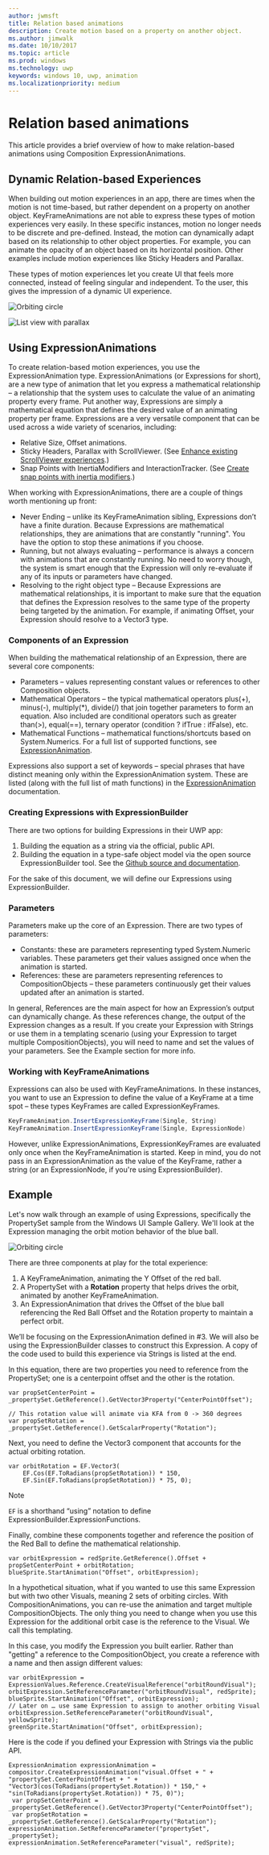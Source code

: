 ```yaml
---
author: jwmsft
title: Relation based animations
description: Create motion based on a property on another object.
ms.author: jimwalk
ms.date: 10/10/2017
ms.topic: article
ms.prod: windows
ms.technology: uwp
keywords: windows 10, uwp, animation
ms.localizationpriority: medium
---
```

# Relation based animations

This article provides a brief overview of how to make relation-based animations using Composition ExpressionAnimations.

## Dynamic Relation-based Experiences

When building out motion experiences in an app, there are times when the motion is not time-based, but rather dependent on a property on another object. KeyFrameAnimations are not able to express these types of motion experiences very easily. In these specific instances, motion no longer needs to be discrete and pre-defined. Instead, the motion can dynamically adapt based on its relationship to other object properties. For example, you can animate the opacity of an object based on its horizontal position. Other examples include motion experiences like Sticky Headers and Parallax.

These types of motion experiences let you create UI that feels more connected, instead of feeling singular and independent. To the user, this gives the impression of a dynamic UI experience.

![Orbiting circle](images/animation/orbit.gif)

![List view with parallax](images/animation/parallax.gif)

## Using ExpressionAnimations

To create relation-based motion experiences, you use the ExpressionAnimation type. ExpressionAnimations (or Expressions for short), are a new type of animation that let you express a mathematical relationship – a relationship that the system uses to calculate the value of an animating property every frame. Put another way, Expressions are simply a mathematical equation that defines the desired value of an animating property per frame. Expressions are a very versatile component that can be used across a wide variety of scenarios, including:

- Relative Size, Offset animations.
- Sticky Headers, Parallax with ScrollViewer. (See [Enhance existing ScrollViewer experiences](scroll-input-animations.md).)
- Snap Points with InertiaModifiers and InteractionTracker. (See [Create snap points with inertia modifiers](inertia-modifiers.md).)

When working with ExpressionAnimations, there are a couple of things worth mentioning up front:

- Never Ending – unlike its KeyFrameAnimation sibling, Expressions don’t have a finite duration. Because Expressions are mathematical relationships, they are animations that are constantly "running". You have the option to stop these animations if you choose.
- Running, but not always evaluating – performance is always a concern with animations that are constantly running. No need to worry though, the system is smart enough that the Expression will only re-evaluate if any of its inputs or parameters have changed.
- Resolving to the right object type – Because Expressions are mathematical relationships, it is important to make sure that the equation that defines the Expression resolves to the same type of the property being targeted by the animation. For example, if animating Offset, your Expression should resolve to a Vector3 type.

### Components of an Expression

When building the mathematical relationship of an Expression, there are several core components:

- Parameters – values representing constant values or references to other Composition objects.
- Mathematical Operators – the typical mathematical operators plus(+), minus(-), multiply(*), divide(/) that join together parameters to form an equation. Also included are conditional operators such as greater than(>), equal(==), ternary operator (condition ? ifTrue : ifFalse), etc.
- Mathematical Functions – mathematical functions/shortcuts based on System.Numerics. For a full list of supported functions, see [ExpressionAnimation](https://docs.microsoft.com/uwp/api/Windows.UI.Composition.ExpressionAnimation).

Expressions also support a set of keywords – special phrases that have distinct meaning only within the ExpressionAnimation system. These are listed (along with the full list of math functions) in the [ExpressionAnimation](https://docs.microsoft.com/uwp/api/Windows.UI.Composition.ExpressionAnimation) documentation.

### Creating Expressions with ExpressionBuilder

There are two options for building Expressions in their UWP app:

1. Building the equation as a string via the official, public API.
1. Building the equation in a type-safe object model via the open source ExpressionBuilder tool. See the [Github source and documentation](https://github.com/Microsoft/WindowsUIDevLabs/tree/master/ExpressionBuilder).

For the sake of this document, we will define our Expressions using ExpressionBuilder.

### Parameters

Parameters make up the core of an Expression. There are two types of parameters:

- Constants: these are parameters representing typed System.Numeric variables. These parameters get their values assigned once when the animation is started.
- References: these are parameters representing references to CompositionObjects – these parameters continuously get their values updated after an animation is started.

In general, References are the main aspect for how an Expression’s output can dynamically change. As these references change, the output of the Expression changes as a result. If you create your Expression with Strings or use them in a templating scenario (using your Expression to target multiple CompositionObjects), you will need to name and set the values of your parameters. See the Example section for more info.

### Working with KeyFrameAnimations

Expressions can also be used with KeyFrameAnimations. In these instances, you want to use an Expression to define the value of a KeyFrame at a time spot – these types KeyFrames are called ExpressionKeyFrames.

```csharp
KeyFrameAnimation.InsertExpressionKeyFrame(Single, String)
KeyFrameAnimation.InsertExpressionKeyFrame(Single, ExpressionNode)
```

However, unlike ExpressionAnimations, ExpressionKeyFrames are evaluated only once when the KeyFrameAnimation is started. Keep in mind, you do not pass in an ExpressionAnimation as the value of the KeyFrame, rather a string (or an ExpressionNode, if you're using ExpressionBuilder).

## Example

Let's now walk through an example of using Expressions, specifically the PropertySet sample from the Windows UI Sample Gallery. We'll look at the Expression managing the orbit motion behavior of the blue ball.

![Orbiting circle](images/animation/orbit.gif)

There are three components at play for the total experience:

1. A KeyFrameAnimation, animating the Y Offset of the red ball.
1. A PropertySet with a **Rotation** property that helps drives the orbit, animated by another KeyFrameAnimation.
1. An ExpressionAnimation that drives the Offset of the blue ball referencing the Red Ball Offset and the Rotation property to maintain a perfect orbit.

We’ll be focusing on the ExpressionAnimation defined in #3. We will also be using the ExpressionBuilder classes to construct this Expression. A copy of the code used to build this experience via Strings is listed at the end.

In this equation, there are two properties you need to reference from the PropertySet; one is a centerpoint offset and the other is the rotation.

```
var propSetCenterPoint =
_propertySet.GetReference().GetVector3Property("CenterPointOffset");

// This rotation value will animate via KFA from 0 -> 360 degrees
var propSetRotation = _propertySet.GetReference().GetScalarProperty("Rotation");
```

Next, you need to define the Vector3 component that accounts for the actual orbiting rotation.

```
var orbitRotation = EF.Vector3(
    EF.Cos(EF.ToRadians(propSetRotation)) * 150,
    EF.Sin(EF.ToRadians(propSetRotation)) * 75, 0);
```

> [!NOTE]
> `EF` is a shorthand “using” notation to define ExpressionBuilder.ExpressionFunctions.

Finally, combine these components together and reference the position of the Red Ball to define the mathematical relationship.

```
var orbitExpression = redSprite.GetReference().Offset + propSetCenterPoint + orbitRotation;
blueSprite.StartAnimation("Offset", orbitExpression);
```

In a hypothetical situation, what if you wanted to use this same Expression but with two other Visuals, meaning 2 sets of orbiting circles. With CompositionAnimations, you can re-use the animation and target multiple CompositionObjects. The only thing you need to change when you use this Expression for the additional orbit case is the reference to the Visual. We call this templating.

In this case, you modify the Expression you built earlier. Rather than "getting" a reference to the CompositionObject, you create a reference with a name and then assign different values:

```
var orbitExpression = ExpressionValues.Reference.CreateVisualReference("orbitRoundVisual");
orbitExpression.SetReferenceParameter("orbitRoundVisual", redSprite);
blueSprite.StartAnimation("Offset", orbitExpression);
// Later on … use same Expression to assign to another orbiting Visual
orbitExpression.SetReferenceParameter("orbitRoundVisual", yellowSprite);
greenSprite.StartAnimation("Offset", orbitExpression);
```

Here is the code if you defined your Expression with Strings via the public API.

```
ExpressionAnimation expressionAnimation =
compositor.CreateExpressionAnimation("visual.Offset + " +
"propertySet.CenterPointOffset + " +
"Vector3(cos(ToRadians(propertySet.Rotation)) * 150," + "sin(ToRadians(propertySet.Rotation)) * 75, 0)");
 var propSetCenterPoint = _propertySet.GetReference().GetVector3Property("CenterPointOffset");
 var propSetRotation = _propertySet.GetReference().GetScalarProperty("Rotation");
expressionAnimation.SetReferenceParameter("propertySet", _propertySet);
expressionAnimation.SetReferenceParameter("visual", redSprite);
```
